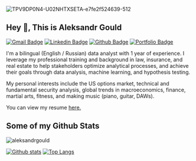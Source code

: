 ![TPV9DP0N4-U02NHTXSETA-e7fe2f524639-512](https://user-images.githubusercontent.com/47144563/187808860-1cb505ee-c927-46e7-90a4-ffe8f3873524.jpg)

## Hey 👋, This is Aleksandr Gould
[![Gmail Badge](https://img.shields.io/badge/-aleksandr.gould@gmail.com-c14438?style=flat&logo=Gmail&logoColor=white&link=mailto:aleksandr.gould@gmail.com)](mailto:aleksandr.gould@gmail.com) 
[![Linkedin Badge](https://img.shields.io/badge/-www.linkedin.com/in/aleksandrgould-0072b1?style=flat&logo=Linkedin&logoColor=white&link=https://www.linkedin.com/in/www.linkedin.com/in/aleksandrgould)](https://www.linkedin.com/in/www.linkedin.com/in/aleksandrgould/) [![Github Badge](https://img.shields.io/badge/-aleksandrgould-grey?style=flat&logo=github&logoColor=white&link=https://github.com/aleksandrgould/)](https://www.github.com/aleksandrgould/) [![Portfolio Badge](https://img.shields.io/badge/portfolio-web-blue?style=flat&link=https://github.com/aleksandrgould/data-analyst-repo/)](https://github.com/aleksandrgould/data-analyst-repo/) <p align='left'>I'm a bilingual (English / Russian) data analyst with 1 year of experience. I leverage my professional training and background in law, insurance, and real estate to help stakeholders optimize analytical processes, and achieve their goals through data analysis, machine learning, and hypothesis testing.

My personal interests include the US options market, technical and fundamental security analysis,  global trends in macroeconomics, finance, martial arts, fitness, and making music (piano, guitar, DAWs).</p><p align='left'> You can view my resume <a href='https://docs.google.com/document/d/1etSkPqu0N1Hc3DSyJhxzorN4jsdGC8SlU7eGEdZso8A/edit?usp=sharing ' target=_blank><u>here</u>.</a></p>
## Some of my Github Stats
<p align=left> <img src=https://komarev.com/ghpvc/?username=aleksandrgould alt=aleksandrgould /> </p>

[![Github stats](https://github-readme-stats.vercel.app/api?username=aleksandrgould&show_icons=true&include_all_commits=true)](https://github.com/aleksandrgould/github-readme-stats)
[![Top Langs](https://github-readme-stats.vercel.app/api/top-langs/?username=aleksandrgould&layout=compact)](https://github.com/aleksandrgould/github-readme-stats)
